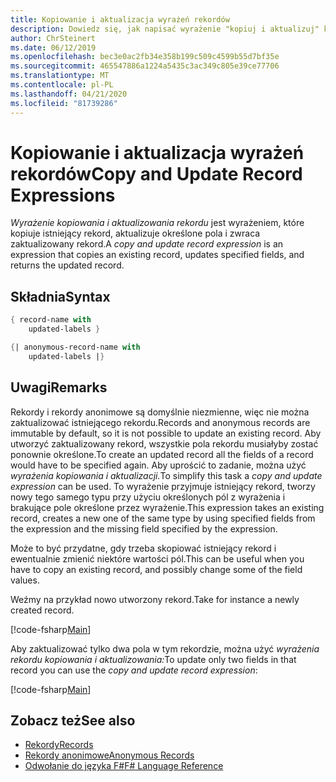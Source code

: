 ```yaml
---
title: Kopiowanie i aktualizacja wyrażeń rekordów
description: Dowiedz się, jak napisać wyrażenie "kopiuj i aktualizuj" kopiuje istniejący rekord lub rekord anonimowy, aktualizuje określone pola i zwraca zaktualizowany rekord lub rekord anonimowy.
author: ChrSteinert
ms.date: 06/12/2019
ms.openlocfilehash: bec3e0ac2fb34e358b199c509c4599b55d7bf35e
ms.sourcegitcommit: 465547886a1224a5435c3ac349c805e39ce77706
ms.translationtype: MT
ms.contentlocale: pl-PL
ms.lasthandoff: 04/21/2020
ms.locfileid: "81739286"
---
```

# <a name="copy-and-update-record-expressions"></a><span data-ttu-id="2fa6f-103">Kopiowanie i aktualizacja wyrażeń rekordów</span><span class="sxs-lookup"><span data-stu-id="2fa6f-103">Copy and Update Record Expressions</span></span>

<span data-ttu-id="2fa6f-104">*Wyrażenie kopiowania i aktualizowania rekordu* jest wyrażeniem, które kopiuje istniejący rekord, aktualizuje określone pola i zwraca zaktualizowany rekord.</span><span class="sxs-lookup"><span data-stu-id="2fa6f-104">A *copy and update record expression* is an expression that copies an existing record, updates specified fields, and returns the updated record.</span></span>

## <a name="syntax"></a><span data-ttu-id="2fa6f-105">Składnia</span><span class="sxs-lookup"><span data-stu-id="2fa6f-105">Syntax</span></span>

```fsharp
{ record-name with
    updated-labels }

{| anonymous-record-name with
    updated-labels |}
```

## <a name="remarks"></a><span data-ttu-id="2fa6f-106">Uwagi</span><span class="sxs-lookup"><span data-stu-id="2fa6f-106">Remarks</span></span>

<span data-ttu-id="2fa6f-107">Rekordy i rekordy anonimowe są domyślnie niezmienne, więc nie można zaktualizować istniejącego rekordu.</span><span class="sxs-lookup"><span data-stu-id="2fa6f-107">Records and anonymous records are immutable by default, so it is not possible to update an existing record.</span></span> <span data-ttu-id="2fa6f-108">Aby utworzyć zaktualizowany rekord, wszystkie pola rekordu musiałyby zostać ponownie określone.</span><span class="sxs-lookup"><span data-stu-id="2fa6f-108">To create an updated record all the fields of a record would have to be specified again.</span></span> <span data-ttu-id="2fa6f-109">Aby uprościć to zadanie, można użyć *wyrażenia kopiowania i aktualizacji.*</span><span class="sxs-lookup"><span data-stu-id="2fa6f-109">To simplify this task a *copy and update expression* can be used.</span></span> <span data-ttu-id="2fa6f-110">To wyrażenie przyjmuje istniejący rekord, tworzy nowy tego samego typu przy użyciu określonych pól z wyrażenia i brakujące pole określone przez wyrażenie.</span><span class="sxs-lookup"><span data-stu-id="2fa6f-110">This expression takes an existing record, creates a new one of the same type by using specified fields from the expression and the missing field specified by the expression.</span></span>

<span data-ttu-id="2fa6f-111">Może to być przydatne, gdy trzeba skopiować istniejący rekord i ewentualnie zmienić niektóre wartości pól.</span><span class="sxs-lookup"><span data-stu-id="2fa6f-111">This can be useful when you have to copy an existing record, and possibly change some of the field values.</span></span>

<span data-ttu-id="2fa6f-112">Weźmy na przykład nowo utworzony rekord.</span><span class="sxs-lookup"><span data-stu-id="2fa6f-112">Take for instance a newly created record.</span></span>

[!code-fsharp[Main](~/samples/snippets/fsharp/lang-ref-1/snippet1905.fs)]

<span data-ttu-id="2fa6f-113">Aby zaktualizować tylko dwa pola w tym rekordzie, można użyć *wyrażenia rekordu kopiowania i aktualizowania:*</span><span class="sxs-lookup"><span data-stu-id="2fa6f-113">To update only two fields in that record you can use the *copy and update record expression*:</span></span>

[!code-fsharp[Main](~/samples/snippets/fsharp/lang-ref-1/snippet1906.fs)]

## <a name="see-also"></a><span data-ttu-id="2fa6f-114">Zobacz też</span><span class="sxs-lookup"><span data-stu-id="2fa6f-114">See also</span></span>

- [<span data-ttu-id="2fa6f-115">Rekordy</span><span class="sxs-lookup"><span data-stu-id="2fa6f-115">Records</span></span>](records.md)
- [<span data-ttu-id="2fa6f-116">Rekordy anonimowe</span><span class="sxs-lookup"><span data-stu-id="2fa6f-116">Anonymous Records</span></span>](anonymous-records.md)
- [<span data-ttu-id="2fa6f-117">Odwołanie do języka F#</span><span class="sxs-lookup"><span data-stu-id="2fa6f-117">F# Language Reference</span></span>](index.md)
